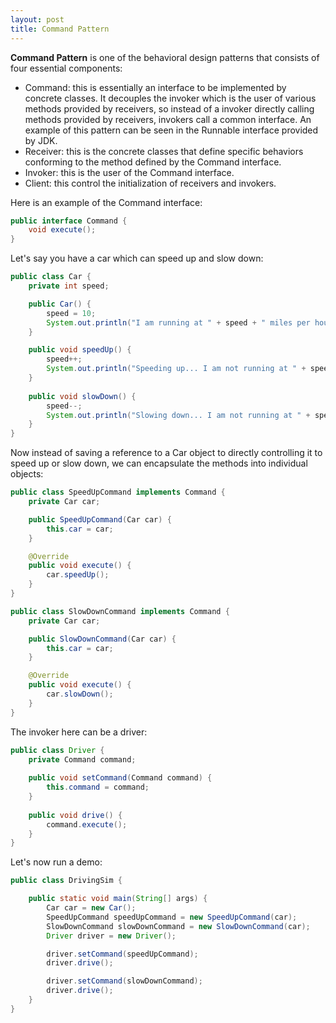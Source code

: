 ```yaml
---
layout: post
title: Command Pattern
---
```


**Command Pattern** is one of the behavioral design patterns that consists of four essential components:
- Command: this is essentially an interface to be implemented by concrete classes. It decouples the invoker which is the user of various methods provided by receivers, so instead of a invoker directly calling methods provided by receivers, invokers call a common interface. An example of this pattern can be seen in the Runnable interface provided by JDK.
- Receiver: this is the concrete classes that define specific behaviors conforming to the method defined by the Command interface. 
- Invoker: this is the user of the Command interface.
- Client: this control the initialization of receivers and invokers.


Here is an example of the Command interface:
```java
public interface Command {
    void execute();
}
```

Let's say you have a car which can speed up and slow down:
```java
public class Car {
    private int speed;

    public Car() {
        speed = 10;
        System.out.println("I am running at " + speed + " miles per hour!");
    }

    public void speedUp() {
        speed++;
        System.out.println("Speeding up... I am not running at " + speed + " miles per hour!");
    }
    
    public void slowDown() {
        speed--;
        System.out.println("Slowing down... I am not running at " + speed + " miles per hour!");
    }
}
```

Now instead of saving a reference to a Car object to directly controlling it to speed up or slow down, we can encapsulate the methods into individual objects:
```java
public class SpeedUpCommand implements Command {
    private Car car;

    public SpeedUpCommand(Car car) {
        this.car = car;
    }

    @Override
    public void execute() {
        car.speedUp();
    }
}
```

```java
public class SlowDownCommand implements Command {
    private Car car;

    public SlowDownCommand(Car car) {
        this.car = car;
    }

    @Override
    public void execute() {
        car.slowDown();
    }
}
```

The invoker here can be a driver:
```java
public class Driver {
    private Command command;
    
    public void setCommand(Command command) {
        this.command = command;
    }
    
    public void drive() {
        command.execute();
    }
}
```

Let's now run a demo:
```java
public class DrivingSim {

    public static void main(String[] args) {
        Car car = new Car();
        SpeedUpCommand speedUpCommand = new SpeedUpCommand(car);
        SlowDownCommand slowDownCommand = new SlowDownCommand(car);
        Driver driver = new Driver();

        driver.setCommand(speedUpCommand);
        driver.drive();

        driver.setCommand(slowDownCommand);
        driver.drive();
    }
}
```





